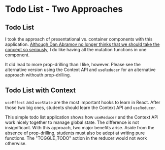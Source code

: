 # Todo List - Two Approaches

## Todo List
I took the approach of presentational vs. container components with this application. [Although Dan Abramov no longer thinks that we should take the concept so seriously](https://medium.com/@dan_abramov/smart-and-dumb-components-7ca2f9a7c7d0), I do like having all the mutation functions in one component.

It did lead to more prop-drilling than I like, however. Please see the alternative version using the Context API and `useReducer` for an alternative approach withouth prop-drilling.

## Todo List with Context
`useEffect` and `useState` are the most important hooks to learn in React. After those two big ones, students should learn the Context API and `useReducer`.

This simple todo list application shows how `useReducer` and the Context API work nicely together to manage global state. The difference is not insignificant. With this approach, two major benefits arise. Aside from the absence of prop-drilling, students must also be adept at writing pure functions. The "TOGGLE_TODO" action in the reducer would not work otherwise.